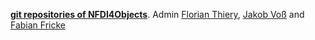 **[git repositories of NFDI4Objects](https://nfdi4objects.github.io/)**. Admin [Florian Thiery](https://github.com/florianthiery),  [Jakob Voß](https://github.com/nichtich) and [Fabian Fricke](https://github.com/FFricke)

